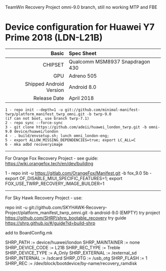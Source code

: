 TeamWin Recovery Project
omni-9.0 branch, still no working MTP and FBE

Device configuration for Huawei Y7 Prime 2018 (LDN-L21B)
=====================================================

Basic   | Spec Sheet
-------:|:-------------------------
CHIPSET | Qualcomm MSM8937 Snapdragon 430
GPU     | Adreno 505
Shipped Android Version | Android 8.0
Release Date | April 2018

    1 - repo init --depth=1 -u git://github.com/minimal-manifest-twrp/platform_manifest_twrp_omni.git -b twrp-9.0
    (if can not boot, use branch twrp-7.1)
    2 - repo sync --force-sync
    3 - git clone https://github.com/adeii/huawei_london_twrp.git -b omni-9.0 device/huawei/london
    4 - . build/envsetup.sh; lunch omni_london-eng;
    5 - export ALLOW_MISSING_DEPENDENCIES=true; export LC_ALL=C
    6 - mka adbd recoveryimage
-----
For Orange Fox Recovery Project - see guide:
https://wiki.orangefox.tech/en/dev/building

1 - repo init -u https://gitlab.com/OrangeFox/Manifest.git -b fox_9.0
5b - export OF_DISABLE_MIUI_SPECIFIC_FEATURES=1; export FOX_USE_TWRP_RECOVERY_IMAGE_BUILDER=1

-----

For Sky Hawk Recovery Project - use:

repo init -u git://github.com/SKYHAWK-Recovery-Project/platform_manifest_twrp_omni.git -b android-9.0 (EMPTY)
try project https://github.com/SHRP/shrp_bootable_recovery
try guide https://shrp.github.io/#/guide?id=build-shrp


add to BoardConfig.mk

SHRP_PATH := device/huawei/london
SHRP_MAINTAINER := none
SHRP_DEVICE_CODE := L21B
SHRP_REC_TYPE := Treble
SHRP_DEVICE_TYPE := A_Only
SHRP_EXTERNAL := /external_sd
SHRP_INTERNAL := /sdcard
SHRP_OTG := /usb_otg
SHRP_FLASH := 1
SHRP_REC := /dev/block/bootdevice/by-name/recovery_ramdisk
